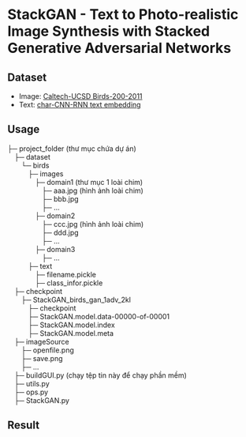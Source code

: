 # StackGAN - Text to Photo-realistic Image Synthesis with Stacked Generative Adversarial Networks
## Dataset
* Image: [Caltech-UCSD Birds-200-2011](http://www.vision.caltech.edu/visipedia/CUB-200-2011.html)
* Text: [char-CNN-RNN text embedding](https://drive.google.com/file/d/0B3y_msrWZaXLT1BZdVdycDY5TEE/view)

## Usage
├─ project_folder (thư mục chứa dự án)<br>
&emsp;├─ dataset<br>
&emsp;&emsp;└─ birds<br>
&emsp;&emsp;&emsp;├─ images<br>
&emsp;&emsp;&emsp;&emsp;├─ domain1 (thư mục 1 loài chim)<br>
&emsp;&emsp;&emsp;&emsp;&emsp;├─ aaa.jpg (hình ảnh loài chim)<br>
&emsp;&emsp;&emsp;&emsp;&emsp;├─ bbb.jpg<br>
&emsp;&emsp;&emsp;&emsp;&emsp;├─ ... <br>
&emsp;&emsp;&emsp;&emsp;├─ domain2<br>
&emsp;&emsp;&emsp;&emsp;&emsp;├─ ccc.jpg (hình ảnh loài chim)<br>
&emsp;&emsp;&emsp;&emsp;&emsp;├─ ddd.jpg<br>
&emsp;&emsp;&emsp;&emsp;&emsp;├─ ... <br>
&emsp;&emsp;&emsp;&emsp;├─ domain3<br>
&emsp;&emsp;&emsp;&emsp;&emsp;├─ ... <br>
&emsp;&emsp;&emsp;├─ text<br>
&emsp;&emsp;&emsp;&emsp;├─ filename.pickle<br>
&emsp;&emsp;&emsp;&emsp;├─ class_infor.pickle<br>
&emsp;├─ checkpoint<br>
&emsp;&emsp;├─ StackGAN_birds_gan_1adv_2kl<br>
&emsp;&emsp;&emsp;├─ checkpoint<br>
&emsp;&emsp;&emsp;├─ StackGAN.model.data-00000-of-00001<br>
&emsp;&emsp;&emsp;├─ StackGAN.model.index<br>
&emsp;&emsp;&emsp;├─ StackGAN.model.meta<br>
&emsp;├─ imageSource<br>
&emsp;&emsp;├─ openfile.png<br>
&emsp;&emsp;├─ save.png<br>
&emsp;&emsp;├─ ... <br>
&emsp;├─ buildGUI.py (chạy tệp tin này để chạy phần mềm)<br>
&emsp;├─ utils.py<br>
&emsp;├─ ops.py<br>
&emsp;├─ StackGAN.py<br>


## Result
